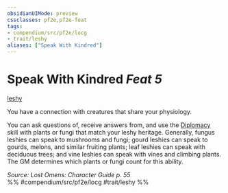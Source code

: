 ```yaml
---
obsidianUIMode: preview
cssclasses: pf2e,pf2e-feat
tags:
- compendium/src/pf2e/locg
- trait/leshy
aliases: ["Speak With Kindred"]
---
```

# Speak With Kindred  *Feat 5*  
[leshy](rules/traits/leshy-b1.md "Leshy Ancestry & Heritage Trait")  


You have a connection with creatures that share your physiology.

You can ask questions of, receive answers from, and use the [Diplomacy](compendium/skills.md#Diplomacy) skill with plants or fungi that match your leshy heritage. Generally, fungus leshies can speak to mushrooms and fungi; gourd leshies can speak to gourds, melons, and similar fruiting plants; leaf leshies can speak with deciduous trees; and vine leshies can speak with vines and climbing plants. The GM determines which plants or fungi count for this ability.

*Source: Lost Omens: Character Guide p. 55*  
%% #compendium/src/pf2e/locg #trait/leshy %%
